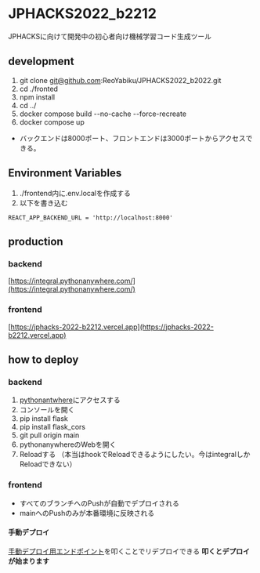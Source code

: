 # JPHACKS2022_b2212
JPHACKSに向けて開発中の初心者向け機械学習コード生成ツール

## development
1. git clone git@github.com:ReoYabiku/JPHACKS2022_b2022.git
1. cd ./fronted
1. npm install
1. cd ../
1. docker compose build --no-cache --force-recreate
1. docker compose up

- バックエンドは8000ポート、フロントエンドは3000ポートからアクセスできる。

## Environment Variables
1. ./frontend内に.env.localを作成する
1. 以下を書き込む
```
REACT_APP_BACKEND_URL = 'http://localhost:8000'
```

## production
### backend
[https://integral.pythonanywhere.com/](https://integral.pythonanywhere.com/)

### frontend
[https://jphacks-2022-b2212.vercel.app](https://jphacks-2022-b2212.vercel.app)

## how to deploy

### backend
1. [pythonantwhere](https://www.pythonanywhere.com/user/integral/)にアクセスする
1. コンソールを開く
1. pip install flask
1. pip install flask_cors
1. git pull origin main
1. pythonanywhereのWebを開く
1. Reloadする
（本当はhookでReloadできるようにしたい。今はintegralしかReloadできない）

### frontend
- すべてのブランチへのPushが自動でデプロイされる
- mainへのPushのみが本番環境に反映される

#### 手動デプロイ
[手動デプロイ用エンドポイント](https://api.vercel.com/v1/integrations/deploy/prj_4IndLAl5bwpfaoPKfx8uEc4fzJh9/P5juMy9FdM)を叩くことでリデプロイできる
**叩くとデプロイが始まります**